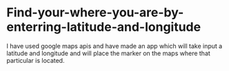# Find-your-where-you-are-by-enterring-latitude-and-longitude
I have used google maps apis and have made an app which will take input a latitude and longitude and will place the marker on the maps where that particular is located.
